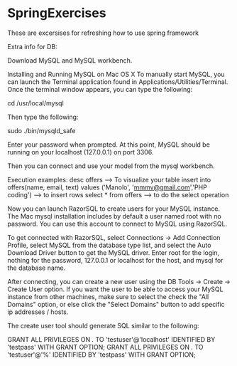 # SpringExercises

These are excersises for refreshing how to use spring framework

Extra info for DB:

Download MySQL and MySQL workbench.

Installing and Running MySQL on Mac OS X
To manually start MySQL, you can launch the Terminal application found in Applications/Utilities/Terminal. Once the terminal window appears, you can type the following:

cd /usr/local/mysql

Then type the following:

sudo ./bin/mysqld_safe

Enter your password when prompted. At this point, MySQL should be running on your localhost (127.0.0.1) on port 3306.

Then you can connect and use your model from the mysql workbench. 

Execution examples: 
desc offers --> To visualize your table
insert into offers(name, email, text) values ('Manolo', 'mmmv@gmail.com','PHP coding') --> to insert rows
select * from offers --> to do the select operation



Now you can launch RazorSQL to create users for your MySQL instance. The Mac mysql installation includes by default a user named root with no password. You can use this account to connect to MySQL using RazorSQL.

To get connected with RazorSQL, select Connections -> Add Connection Profile, select MySQL from the database type list, and select the Auto Download Driver button to get the MySQL driver. Enter root for the login, nothing for the password, 127.0.0.1 or localhost for the host, and mysql for the database name.

After connecting, you can create a new user using the DB Tools -> Create -> Create User option. If you want the user to be able to access your MySQL instance from other machines, make sure to select the check the "All Domains" option, or else click the "Select Domains" button to add specific ip addresses / hosts.

The create user tool should generate SQL similar to the following:


GRANT ALL PRIVILEGES ON *.* TO 'testuser'@'localhost' 
IDENTIFIED BY 'testpass' WITH GRANT OPTION;
GRANT ALL PRIVILEGES ON *.* TO 'testuser'@'%' 
IDENTIFIED BY 'testpass' WITH GRANT OPTION;
